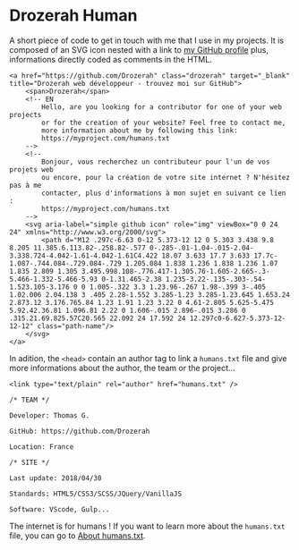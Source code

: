 # Drozerah Human

A short piece of code to get in touch with me that I use in my projects. It is composed of an SVG icon nested with a link to [my GitHub profile](https://github.com/Drozerah) plus, informations directly coded as comments in the HTML.

```
<a href="https://github.com/Drozerah" class="drozerah" target="_blank" title="Drozerah web développeur - trouvez moi sur GitHub">
    <span>Drozerah</span>
    <!-- EN
        Hello, are you looking for a contributor for one of your web projects 
        or for the creation of your website? Feel free to contact me, 
        more information about me by following this link:
        https://myproject.com/humans.txt
    -->
    <!--
        Bonjour, vous recherchez un contributeur pour l'un de vos projets web
        ou encore, pour la création de votre site internet ? N'hésitez pas à me
        contacter, plus d'informations à mon sujet en suivant ce lien :
        https://myproject.com/humans.txt
    --> 
    <svg aria-label="simple github icon" role="img" viewBox="0 0 24 24" xmlns="http://www.w3.org/2000/svg">
        <path d="M12 .297c-6.63 0-12 5.373-12 12 0 5.303 3.438 9.8 8.205 11.385.6.113.82-.258.82-.577 0-.285-.01-1.04-.015-2.04-3.338.724-4.042-1.61-4.042-1.61C4.422 18.07 3.633 17.7 3.633 17.7c-1.087-.744.084-.729.084-.729 1.205.084 1.838 1.236 1.838 1.236 1.07 1.835 2.809 1.305 3.495.998.108-.776.417-1.305.76-1.605-2.665-.3-5.466-1.332-5.466-5.93 0-1.31.465-2.38 1.235-3.22-.135-.303-.54-1.523.105-3.176 0 0 1.005-.322 3.3 1.23.96-.267 1.98-.399 3-.405 1.02.006 2.04.138 3 .405 2.28-1.552 3.285-1.23 3.285-1.23.645 1.653.24 2.873.12 3.176.765.84 1.23 1.91 1.23 3.22 0 4.61-2.805 5.625-5.475 5.92.42.36.81 1.096.81 2.22 0 1.606-.015 2.896-.015 3.286 0 .315.21.69.825.57C20.565 22.092 24 17.592 24 12.297c0-6.627-5.373-12-12-12" class="path-name"/>
    </svg>   
</a>
```

In adition, the ```<head>``` contain an author tag to link a ```humans.txt``` file and give more informations about the author, the team or the project...

```
<link type="text/plain" rel="author" href="humans.txt" />
```

````
/* TEAM */

Developer: Thomas G.
                            
GitHub: https://github.com/Drozerah
                         
Location: France
                                        
/* SITE */
                           
Last update: 2018/04/30
                            
Standards: HTML5/CSS3/SCSS/JQuery/VanillaJS 
                            
Software: VScode, Gulp...
````

The internet is for humans ! If you want to learn more about the ```humans.txt``` file, you can go to [About humans.txt](http://humanstxt.org/).
